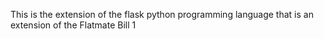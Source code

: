 This is the extension of the flask python programming language that is an extension
of the Flatmate Bill 1

